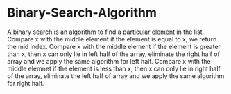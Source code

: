 # Binary-Search-Algorithm
A binary search is an algorithm to find a particular element in the list.
Compare x with the middle element if the element is equal to x, we return the mid index.
Compare x with the middle element if the element is greater than x, then x can only lie in left half of the array, eliminate the right half of array and we apply the same algorithm for left half.
Compare x with the middle elemnet if the element is less than x, then x can only lie in right half of the array, eliminate the left half of array and we apply the same algorithm for right half.
